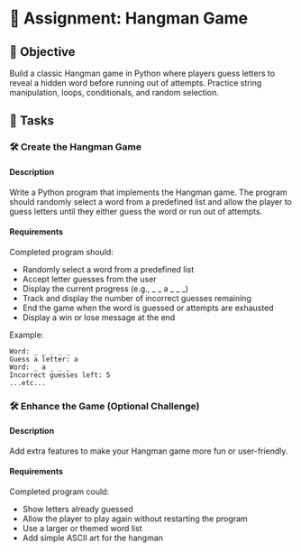 

# 📘 Assignment: Hangman Game

## 🎯 Objective

Build a classic Hangman game in Python where players guess letters to reveal a hidden word before running out of attempts. Practice string manipulation, loops, conditionals, and random selection.

## 📝 Tasks

### 🛠️	Create the Hangman Game

#### Description
Write a Python program that implements the Hangman game. The program should randomly select a word from a predefined list and allow the player to guess letters until they either guess the word or run out of attempts.

#### Requirements
Completed program should:

- Randomly select a word from a predefined list
- Accept letter guesses from the user
- Display the current progress (e.g., _ _ a _ _ _)
- Track and display the number of incorrect guesses remaining
- End the game when the word is guessed or attempts are exhausted
- Display a win or lose message at the end

Example:
```
Word: _ _ _ _ _
Guess a letter: a
Word: _ a _ _ _
Incorrect guesses left: 5
...etc...
```

### 🛠️	Enhance the Game (Optional Challenge)

#### Description
Add extra features to make your Hangman game more fun or user-friendly.

#### Requirements
Completed program could:

- Show letters already guessed
- Allow the player to play again without restarting the program
- Use a larger or themed word list
- Add simple ASCII art for the hangman
